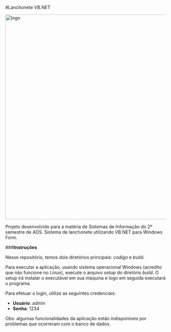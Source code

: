 #Lanchonete VB.NET

<a data-flickr-embed="true" href="https://www.flickr.com/photos/193894977@N06/51432023748/" title="logo"><img src="https://live.staticflickr.com/65535/51432023748_4b51af88e5_h.jpg" width="1600" height="643" alt="logo"></a><script async src="//embedr.flickr.com/assets/client-code.js" charset="utf-8"></script>

Projeto desenvolvido para a matéria de Sistemas de Informação do 2º semestre de ADS. Sistema de lanchonete utilizando VB.NET para Windows Form.

###**Instruções**

Nesse repositório, temos dois diretórios principais: *codigo* e *build*.

Para executar a aplicação, usando sistema operacional Windows (acredito que não funcione no Linux), execute o arquivo *setup* do diretório *build*. O setup irá instalar o executável em sua máquina e logo em seguida executará o programa.

Para efetuar o login, utilize as seguintes credenciais:
- **Usuário**: admin
- **Senha**: 1234

Obs: algumas funcionalidades da aplicação estão indisponíveis por problemas que ocorreram com o banco de dados.